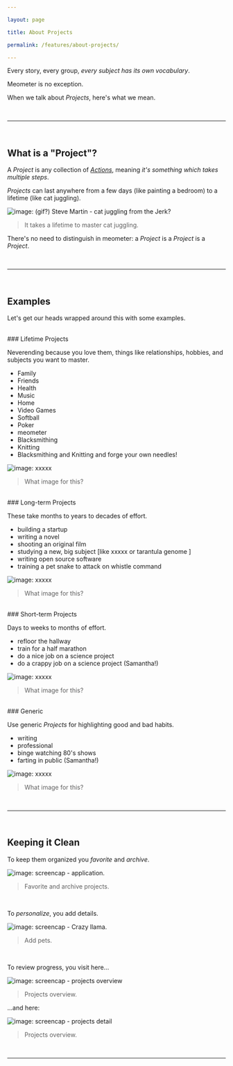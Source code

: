 ```yaml
---

layout: page

title: About Projects

permalink: /features/about-projects/

---
```


<!-- calls to action -->
[beta-signup]: https://beta.meometer.com

<!-- contact -->
[twitter]: https://twitter.com/meometer

<!-- local -->
[investors]: /investors/
[about-actions]: /features/about-actions/
[about-intents]: /features/about-intents/
[about-projects]: /features/about-projects/
[about-nudges]: /features/about-nudges/

<!-- in page -->
<!-- [we-want]: /investors/#we-want -->

<!-- external -->
<!-- [film-thief]: https://imdb.com/thief -->

<!-- images -->
[image-001]: https://meometer.github.io/assets/assets/image-001.jpg "Title 001"
[image-002]: https://meometer.github.io/assets/assets/image-002.jpg "Title 002"
[image-003]: https://meometer.github.io/assets/assets/image-003.jpg "Title 003"
[image-004]: https://meometer.github.io/assets/assets/image-004.jpg "Title 004"
[image-005]: https://meometer.github.io/assets/assets/image-005.jpg "Title 005"
[image-006]: https://meometer.github.io/assets/assets/image-006.jpg "Title 006"
[image-007]: https://meometer.github.io/assets/assets/image-007.jpg "Title 007"
[image-008]: https://meometer.github.io/assets/assets/image-008.jpg "Title 008"
[image-009]: https://meometer.github.io/assets/assets/image-009.jpg "Title 009"
[image-010]: https://meometer.github.io/assets/assets/image-010.jpg "Title 010"
[image-011]: https://meometer.github.io/assets/assets/image-011.jpg "Title 011"

<!-- /links -->

Every story, every group, _every subject has its own vocabulary_.

Meometer is no exception.

When we talk about _Projects_, here's what we mean.

<br />

---

<br />

## What is a "Project"?

A _Project_ is any collection of [_Actions_][about-actions], meaning _it's something which takes multiple steps_.

_Projects_ can last anywhere from a few days (like painting a bedroom) to a lifetime (like cat juggling).

![image: (gif?) Steve Martin - cat juggling from the Jerk?][image-001]

> It takes a lifetime to master cat juggling.

There's no need to distinguish in meometer: a _Project_ is a _Project_ is a _Project_.

<br />

---

<br />

## Examples

Let's get our heads wrapped around this with some examples.


<br />
### Lifetime Projects

Neverending because you love them, things like relationships, hobbies, and subjects you want to master.

- Family
- Friends
- Health
- Music
- Home
- Video Games
- Softball
- Poker
- meometer
- Blacksmithing
- Knitting
- Blacksmithing and Knitting and forge your own needles!

![image: xxxxx][image-002]

> What image for this?


<br />
### Long-term Projects

These take months to years to decades of effort.

- building a startup
- writing a novel
- shooting an original film
- studying a new, big subject [like xxxxx or tarantula genome ]
- writing open source software
- training a pet snake to attack on whistle command

![image: xxxxx][image-003]

> What image for this?


<br />
### Short-term Projects

Days to weeks to months of effort.

- refloor the hallway
- train for a half marathon
- do a nice job on a science project
- do a crappy job on a science project (Samantha!)

![image: xxxxx][image-004]

> What image for this?


<br />
### Generic

Use generic _Projects_ for highlighting good and bad habits.

- writing
- professional
- binge watching 80's shows
- farting in public (Samantha!)

![image: xxxxx][image-005]

> What image for this?

<br />

---

<br />

## Keeping it Clean

To keep them organized you _favorite_ and _archive_.

![image: screencap - application.][image-006]

> Favorite and archive projects.

<br />

To _personalize_, you add details.

![image: screencap - Crazy llama.][image-007]

> Add pets.

<br />

To review progress, you visit here...

![image: screencap - projects overview][image-008]

> Projects overview.

...and here:

![image: screencap - projects detail][image-009]

> Projects overview.


<br />

---

<br />

